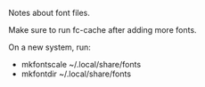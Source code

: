 Notes about font files.

Make sure to run fc-cache after adding more fonts.

On a new system, run:

* mkfontscale ~/.local/share/fonts
* mkfontdir ~/.local/share/fonts
